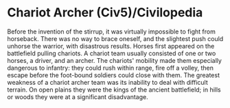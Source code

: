 # Chariot Archer (Civ5)/Civilopedia

Before the invention of the stirrup, it was virtually impossible to fight from horseback. There was no way to brace oneself, and the slightest push could unhorse the warrior, with disastrous results. Horses first appeared on the battlefield pulling chariots. A chariot team usually consisted of one or two horses, a driver, and an archer. The chariots' mobility made them especially dangerous to infantry: they could rush within range, fire off a volley, then escape before the foot-bound soldiers could close with them. The greatest weakness of a chariot archer team was its inability to deal with difficult terrain. On open plains they were the kings of the ancient battlefield; in hills or woods they were at a significant disadvantage.
